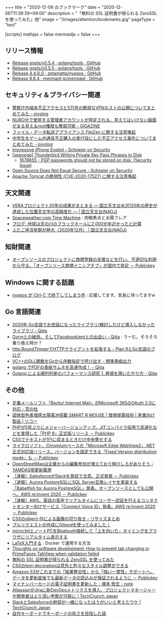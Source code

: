 +++
title = "2020-12-06 のブックマーク"
date =  "2020-12-06T11:39:39+09:00"
description = "「無料の SSL 証明書が得られる ZeroSSL を使ってみた」他"
image = "/images/attention/bookmarks.jpg"
pageType = "text"

[scripts]
  mathjax = false
  mermaidjs = false
+++

## リリース情報

- [Release gopls/v0.5.4 · golang/tools · GitHub](https://github.com/golang/tools/releases/tag/gopls/v0.5.4)
- [Release gopls/v0.5.5 · golang/tools · GitHub](https://github.com/golang/tools/releases/tag/gopls/v0.5.5)
- [Release 4.4.9_0 · zetamatta/nyagos · GitHub](https://github.com/zetamatta/nyagos/releases/tag/4.4.9_0)
- [Release 8.8.4 · mermaid-js/mermaid · GitHub](https://github.com/mermaid-js/mermaid/releases/tag/v8.8.4)

## セキュリティ＆プライバシー関連

- [警察庁内端末不正アクセスと5万件の脆弱なVPNホストの公開についてまとめてみた - piyolog](https://piyolog.hatenadiary.jp/entry/2020/11/30/063636)
- [NURO光で使用する管理者アカウントが特定される、見えてはいけない画面がまる見え＆root権限も奪取可能 - GIGAZINE](https://gigazine.net/news/20201128-nuro-onu-vulnerablity/)
- [ファイル・データ転送アプライアンス FileZen に関する注意喚起](https://www.jpcert.or.jp/at/2020/at200044.html)
- [中学生をゲーム内通貨不正購入の実行役にした不正アクセス事件についてまとめてみた - piyolog](https://piyolog.hatenadiary.jp/entry/2020/12/03/065253)
- [Impressive iPhone Exploit - Schneier on Security](https://www.schneier.com/blog/archives/2020/12/impressive-iphone-exploit.html)
- [[openpgp] Thunderbird Writing Private Key Pass Phrases to Disk](https://mailarchive.ietf.org/arch/msg/openpgp/IhrKEQtZDyY5U3wcbV9Nrgoy26Q/)
    - [1678655 - PGP passwords should not be stored on disk. (Security Issue)](https://bugzilla.mozilla.org/show_bug.cgi?id=1678655)
- [Open Source Does Not Equal Secure - Schneier on Security](https://www.schneier.com/blog/archives/2020/12/open-source-does-not-equal-secure.html)
- [Apache Tomcat の脆弱性 (CVE-2020-17527) に関する注意喚起](https://www.jpcert.or.jp/at/2020/at200045.html)

## 天文関連

- [VERAプロジェクト20年の成果がまとまる — 国立天文台水沢120年の歴史が達成した位置天文学の高精度化 — | 国立天文台(NAOJ)](https://www.nao.ac.jp/news/science/2020/20201126-mizusawa.html)
- [Spaceweather.com Time Machine](https://spaceweather.com/archive.php?day=30&month=11&view=1&year=2020) : 肉眼黒点と太陽フレア
- [ブログ: 地球は天の川のブラックホールに2,000光年近かったと計算](https://okuranagaimo.blogspot.com/2020/11/2000.html)
- [ふたご座流星群が極大（2020年12月） | 国立天文台(NAOJ)](https://www.nao.ac.jp/astro/sky/2020/12-topics01.html)

## 知財関連

- [オープンソースのプロジェクトに商標登録の支援などを行い、不適切な利用から守る、「オープンソース商標イニシアチブ」が国内で発足 － Publickey](https://www.publickey1.jp/blog/20/post_279.html)

## Windows に関する話題

- [nyagos が Ctrl-C で終了してしまう件](https://zenn.dev/zetamatta/scraps/93d903e1d1382f) : 応援してます。気長に待ってますw

## Go 言語関連

- [2020年,Go言語でお世話になったライブラリ/検討したけど導入しなかったライブラリ - Qiita](https://qiita.com/NaotoFushimi/items/016ebb9753c202803faf)
- [Gormとの破局、そしてFacebook/entとの出会い - Qiita](https://qiita.com/tomtwinkle/items/f926fdb096d48e12d0ae) : うーむ。そろそろ乗り換え時か？
- [http.RoundTripperでHTTPクライアントを拡張する - Plan 9とGo言語のブログ](https://blog.lufia.org/entry/2018/12/13/000000)
- [VC++のDLL関数をGoから序数指定で呼び出す - 標準愚痴出力](https://zetamatta.hatenablog.com/entry/2020/12/03/193803)
- [golang でPDFの表紙サムネを高速作成！ - Qiita](https://qiita.com/noridas80/items/93677573b9b6ff12f8e2)
- [Golang による順列列挙のパフォーマンス研究 1. 再帰を用いたやり方 - Qiita](https://qiita.com/ikngtty/items/a494ff83f12646dee88f)

## その他

- [定番メールソフト「Becky! Internet Mail」がMicrosoft 365のOAuth 2.0に対応 - 窓の杜](https://forest.watch.impress.co.jp/docs/news/1292074.html)
- [固体型色素増感太陽電池搭載 SMART R MOUSE | 環境発電技術 | 産業向け製品 | リコー](https://industry.ricoh.com/dye-sensitized-solar-cell/mouse)
- [PHPが5年ぶりにメジャーバージョンアップ。JITコンパイラ採用で高速化などを実現した「PHP 8」正式版リリース － Publickey](https://www.publickey1.jp/blog/20/php5jitphp_8.html)
- [CSSでテキストが1行に収まるときだけ中央寄せする](https://zenn.dev/catnose99/articles/c9fdf11b7140fa)
- [マイクロソフト、Chromiumベースの「Microsoft Edge WebView2」.NET正式対応版リリース。バージョンを固定できる「Fixed Version distribution mode」も － Publickey](https://www.publickey1.jp/blog/20/chromiummicrosoft_edge_webview2netfixed_version_distribution_mode.html)
- [OpenStreetMapは企業からの編集参加が増えており伸びしろがありそう - YAMDAS現更新履歴](https://yamdas.hatenablog.com/entry/20201201/openstreetmap)
- [［速報］SalesforceがSlackを買収で合意。正式発表 － Publickey](https://www.publickey1.jp/blog/20/salesforceslack.html)
- [［速報］Aurora PostgreSQLにSQL Server互換レイヤを実装する「Babelfish for Aurora PostgreSQL」発表。オープンソースとしても公開へ。AWS re:Invent 2020 － Publickey](https://www.publickey1.jp/blog/20/aurora_postgresqlsql_serverbabelfish_for_aurora_postgresqlaws_reinvent_2021.html)
- [［速報］AWS、電話の音声でリアルタイムにユーザー認証を行えるコンタクトセンター向けサービス「Connect Voice ID」発表。AWS re:Invent 2020 － Publickey](https://www.publickey1.jp/blog/20/awsconnect_voide_idaws_reinvent_2021.html)
- [CSSのobject-fitによる画像の切り抜き・リサイズまとめ](https://zenn.dev/catnose99/articles/754425d5686b7f593a34)
- [プルリクエストの作成にGitpodを使ってみました！](https://zenn.dev/akiko_pusu/articles/try-gitpod-for-pullrequest)
- [micro:bitとノートPCをBluetooth接続して「上を向いた」タイミングをブラウザにリアルタイム表示する](https://zenn.dev/saba/articles/6a177c00fd0550a2f78f)
- [LaTeX入門する](https://zenn.dev/schktjm/scraps/438de7a9063944) : Docker で運用する方法
- [Thoughts on software development: How to prevent tab changing in PrimeFaces TabView when validation failed](http://ovaraksin.blogspot.com/2013/02/how-to-prevent-tab-changing-in.html)
- [無料の SSL 証明書が得られる ZeroSSL を使ってみた](https://zenn.dev/mattn/articles/b2c4c92c9116b1)
- [CSSのtext-decorationは意外と色々なスタイル調整ができる](https://zenn.dev/catnose99/articles/65c0be4b675330)
- [Amazon S3がこれまでの「結果整合性」から「強い一貫性」サポートへ。データを更新直後でも最新データの読込みが保証されるように － Publickey](https://www.publickey1.jp/blog/20/amazon_s3ga.html)
- [マイナンバーカードの電子証明書を更新した｜塚本 牧生｜note](https://note.com/tsukamoto/n/nff2c9443bb3f)
- [AtlassianがJiraに新DevOpsメトリクスを導入、プロジェクトマネージャーや開発者はより深い考察が可能に  |  TechCrunch Japan](https://jp.techcrunch.com/2020/12/05/2020-12-03-atlassian-brings-new-devops-metrics-to-jira/)
- [SlackとSalesforceの幹部が一緒になったほうがいいと考えたワケ  |  TechCrunch Japan](https://jp.techcrunch.com/2020/12/05/2020-12-04-why-slack-and-salesforce-execs-think-theyre-better-together/)
- [自作キーボードでキーボードの低さを目指した話](https://zenn.dev/74th/articles/1b1c296eca2e7f)
